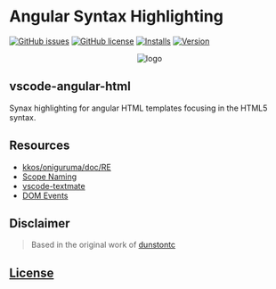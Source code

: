 # Angular Syntax Highlighting

[![GitHub issues](https://img.shields.io/github/issues/ghaschel/vscode-angular-html.svg)](https://github.com/ghaschel/vscode-angular-syntax/issues)
[![GitHub license](https://img.shields.io/badge/license-MIT-blue.svg)](https://github.com/ghaschel/vscode-angular-html/blob/master/LICENSE)
[![Installs](https://vsmarketplacebadge.apphb.com/installs-short/ghaschel.vscode-angular-html.svg?style=flat&color=blue)](https://marketplace.visualstudio.com/items?itemName=ghaschel.vscode-angular-html)
[![Version](https://vsmarketplacebadge.apphb.com/version-short/ghaschel.vscode-angular-html.svg?style=flat&color=blue)](https://marketplace.visualstudio.com/items?itemName=ghaschel.vscode-angular-html)

<div align="center">
    <img src="https://raw.githubusercontent.com/ghaschel/vscode-angular-html/master/assets/angular-html.png" title="vscode-angular-html" alt="logo">
</div>

## vscode-angular-html

Synax highlighting for angular HTML templates focusing in the HTML5 syntax.

## Resources

- [kkos/oniguruma/doc/RE](https://github.com/kkos/oniguruma/blob/master/doc/RE)
- [Scope Naming](https://www.sublimetext.com/docs/3/scope_naming.html)
- [vscode-textmate](https://github.com/Microsoft/vscode-textmate)
- [DOM Events](https://en.wikipedia.org/wiki/DOM_events)

## Disclaimer

> Based in the original work of [dunstontc](https://github.com/dunstontc/vscode-angular-syntax)

## [License](https://github.com/ghaschel/vscode-angular-html/blob/master/LICENSE)
